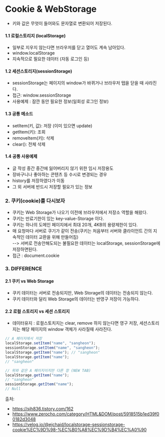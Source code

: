# Cookie & WebStorage

- 키와 값은 무엇이 들어와도 문자열로 변환되어 저장된다.

#### 1.1 로컬스토리지 (localStorage)

- 일부로 지우지 않는다면 브라우저를 닫고 열어도 계속 남아있다.
- window.localStorage
- 지속적으로 필요한 데이터 (자동 로그인 등)

#### 1.2 세션스토리지(sessionStorage)

- sessionStorage는 페이지의 window가 바뀌거나 브라우저 탭을 닫을 때 사라진다.
- 접근: window.sessionStorage
- 사용예제 : 잠깐 동안 필요한 정보(일회성 로그인 정보)

#### 1.3 공통 메소드

- setItem(키, 값): 저장 (이미 있으면 update)
- getItem(키): 조회
- removeItem(키): 삭제
- clear(): 전체 삭제

#### 1.4 공통 사용예제

- 글 작성 중간 중간에 잃어버리지 않기 위한 임시 저장용도
- 장바구니나 좋아하는 콘텐츠 등 수시로 변경되는 경우
- history를 저장하였다가 이동
- 그 외 서버에 반드시 저장할 필요가 있는 정보

### 2. 쿠키(cookie)를 다시보자

- 쿠키는 Web Storage가 나오기 이전에 브라우저에서 저장소 역할을 해왔다.
- 쿠키는 만료기한이 있는 key-value-Storage 이다.
- 쿠키는 하나의 도메인 페이지에서 최대 20개, 4KB의 용량제한이 있다.
- 매 요청마다 서버로 쿠기가 같이 전송(쿠키는 처음부터 서버와 클라이언트 간의 지속적인 데이터 교환을 위해 만들어짐)
  <br />--> 서버로 전송안해도되는 불필요한 데이터는 localStorage, sessionStorage에 저장하면된다.
- 접근 : document.cookie

### 3. DIFFERENCE

#### 2.1 쿠키 vs Web Storage

- 쿠키 데이터는 서버로 전송되지만, Web Storage의 데이터는 전송되지 않는다.
- 쿠키 데이터와 달리 Web Storage의 데이터는 반영구 저장이 가능하다.

#### 2.2 로컬 스토리지 vs 세션 스토리지

- 데이터유지 : 로컬스토치지는 clear, remove 하지 않는다면 영구 저장, 세션스토리지는 해당 페이지의 window 객체가 사라질때 사라진다.

```javascript
// A 페이지에서 저장
localStorage.setItem("name", "sangheon");
sessionStorage.setItem("name", "sangheon");
localStorage.getItem("name"); // "sangheon"
localStorage.getItem("name");
// "sangheon"

// 위와 같은 A 페이지이지만 다른 창 (NEW TAB)
localStorage.getItem("name");
// "sangheon"
sessionStorage.getItem("name");
// Null
```

출처:

- https://sjh836.tistory.com/162
- https://www.zerocho.com/category/HTML&DOM/post/5918515b1ed39f00182d3048
- https://velog.io/@ejchaid/localstorage-sessionstorage-cookie%EC%9D%98-%EC%B0%A8%EC%9D%B4%EC%A0%90
